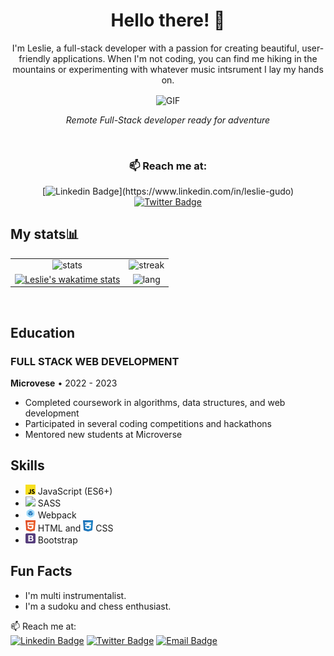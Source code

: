 <h1 align="center">Hello there! 👋</h1>

<p align="center">
  I'm Leslie, a full-stack developer with a passion for creating beautiful, user-friendly applications. When I'm not coding, you can find me hiking in the mountains or experimenting with whatever music intsrument I lay my hands on.
</p>

 <div align="center" width="50">
  <img align="center" alt="GIF" src="https://media.giphy.com/media/836HiJc7pgzy8iNXCn/giphy.gif" />
</div>
<p align="center"><em>Remote Full-Stack developer ready for adventure</em></p>

<br>
<div align="center">
  
### 📫 Reach me at:<br>
[![Linkedin Badge](https://img.shields.io/badge/-Leslie%20Gudo-blue?style=flat-square&logo=Linkedin&logoColor=white&link=[https://www.linkedin.com/in/leslie-gudo](https://www.linkedin.com/in/leslie-gudo))](https://www.linkedin.com/in/leslie-gudo)
[![Twitter Badge](https://img.shields.io/badge/-@gudo_leslie-1ca0f1?style=flat-square&labelColor=1ca0f1&logo=twitter&logoColor=white&link=https://twitter.com/gudo_leslie)](https://twitter.com/@gudo_leslie)
</div>

<h2>My stats📊</h2>

| | |
| :---: | :---: |
| ![stats](https://github-readme-stats-eight-theta.vercel.app/api?username=Leeoasis&show_icons=true&theme=tokyonight) | ![streak](https://github-readme-streak-stats.herokuapp.com/?user=Leeoasis&theme=tokyonight) | 
| [![Leslie's wakatime stats](https://github-readme-stats.vercel.app/api/wakatime?username=edubew&theme=tokyonight)](https://github.com/anuraghazra/github-readme-stats) | ![lang](https://github-readme-stats.vercel.app/api/top-langs/?username=Leeoasis&show_icons=true&theme=tokyonight&layout=compact) |
</br>

## Education

### FULL STACK WEB DEVELOPMENT

**Microvese** • 2022 - 2023

- Completed coursework in algorithms, data structures, and web development
- Participated in several coding competitions and hackathons
- Mentored new students at Microverse

## Skills

- <img src="./images/javascript-logo.svg" width="16"> JavaScript (ES6+)
- <img src="https://upload.wikimedia.org/wikipedia/commons/9/96/Sass_Logo_Color.svg" width="16"> SASS
- <img src="./images/webpack-icon.svg" width="16"> Webpack
- <img src="./images/html-1.svg" width="16"> HTML and <img src="./images/css-3.svg" width="16"> CSS
- <img src="./images/bootstrap-4.svg" width="16"> Bootstrap

## Fun Facts

- I'm multi instrumentalist.
- I'm a sudoku and chess enthusiast.

📫 Reach me at:<br>
[![Linkedin Badge](https://img.shields.io/badge/-Leslie%20Gudo-blue?style=flat-square&logo=Linkedin&logoColor=white&link=https://www.linkedin.com/in/leslie-gudo)](https://www.linkedin.com/in/leslie-gudo)
[![Twitter Badge](https://img.shields.io/badge/-@gudo_leslie-1ca0f1?style=flat-square&labelColor=1ca0f1&logo=twitter&logoColor=white&link=https://twitter.com/gudo_leslie)](https://twitter.com/@gudo_leslie)
[![Email Badge](https://img.shields.io/badge/Email-leeegd99%40gmail.com-red?style=flat-square&logo=gmail)](mailto:leeegd99@gmail.com)





